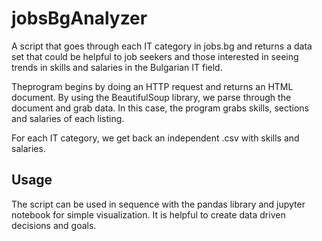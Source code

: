 # jobsBgAnalyzer
A script that goes through each IT category in jobs.bg and returns a data set that could be helpful to job seekers and those interested in seeing trends in skills and salaries in the Bulgarian IT field.

Theprogram begins by doing an HTTP request and returns an HTML document. By using the BeautifulSoup library, we parse through the document and grab data. In this case, the program grabs skills, sections and salaries of each listing.

For each IT category, we get back an independent .csv  with skills and salaries.

## Usage
The script can be used in sequence with the pandas library and jupyter notebook for simple visualization. It is helpful to create data driven decisions and goals.
